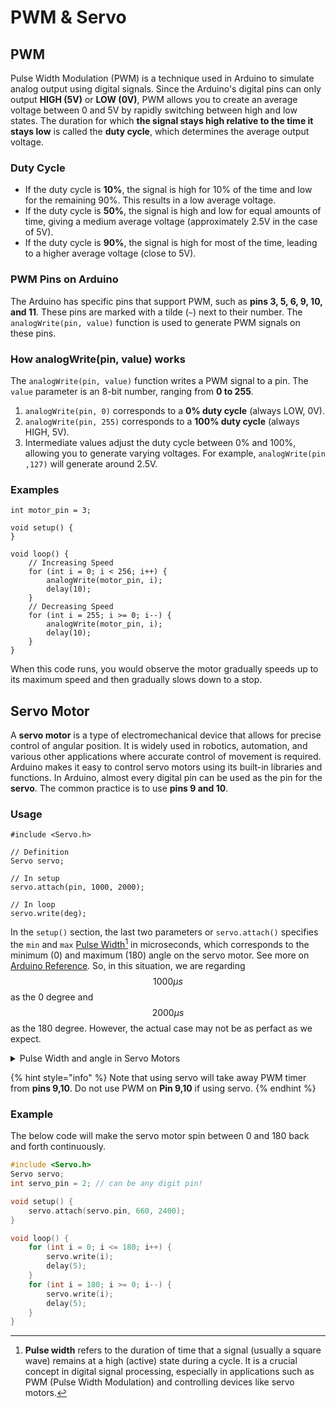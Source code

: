 # PWM & Servo

## PWM

Pulse Width Modulation (PWM) is a technique used in Arduino to simulate analog output using digital signals. Since the Arduino's digital pins can only output **HIGH (5V)** or **LOW (0V)**, PWM allows you to create an average voltage between 0 and 5V by rapidly switching between high and low states. The duration for which **the signal stays high relative to the time it stays low** is called the **duty cycle**, which determines the average output voltage.

### Duty Cycle

* If the duty cycle is **10%**, the signal is high for 10% of the time and low for the remaining 90%. This results in a low average voltage.
* If the duty cycle is **50%**, the signal is high and low for equal amounts of time, giving a medium average voltage (approximately 2.5V in the case of 5V).
* If the duty cycle is **90%**, the signal is high for most of the time, leading to a higher average voltage (close to 5V).

### PWM Pins on Arduino

The Arduino has specific pins that support PWM, such as **pins 3, 5, 6, 9, 10, and 11**. These pins are marked with a tilde (`~`) next to their number. The `analogWrite(pin, value)` function is used to generate PWM signals on these pins.

### How analogWrite(pin, value) works

The `analogWrite(pin, value)` function writes a PWM signal to a pin. The `value` parameter is an 8-bit number, ranging from **0 to 255**.

1. `analogWrite(pin, 0)` corresponds to a **0% duty cycle** (always LOW, 0V).
2. `analogWrite(pin, 255)` corresponds to a **100% duty cycle** (always HIGH, 5V).
3. Intermediate values adjust the duty cycle between 0% and 100%, allowing you to generate varying voltages. For example, `analogWrite(pin ,127)` will generate around 2.5V.

### Examples

```arduino
int motor_pin = 3;

void setup() {
}

void loop() {
    // Increasing Speed
    for (int i = 0; i < 256; i++) {
        analogWrite(motor_pin, i);
        delay(10);
    }
    // Decreasing Speed
    for (int i = 255; i >= 0; i--) {
        analogWrite(motor_pin, i);
        delay(10);
    }
}
```

When this code runs, you would observe the motor gradually speeds up to its maximum speed and then gradually slows down to a stop.

## Servo Motor

A **servo motor** is a type of electromechanical device that allows for precise control of angular position. It is widely used in robotics, automation, and various other applications where accurate control of movement is required. Arduino makes it easy to control servo motors using its built-in libraries and functions. In Arduino, almost every digital pin can be used as the pin for the **servo**. The common practice is to use **pins 9 and 10**.

### Usage

```arduino
#include <Servo.h>

// Definition
Servo servo;

// In setup
servo.attach(pin, 1000, 2000);

// In loop
servo.write(deg);
```

In the `setup()` section, the last two parameters or `servo.attach()` specifies the `min` and `max` [Pulse Width](#user-content-fn-1)[^1] in microseconds, which corresponds to the minimum (0) and maximum (180) angle on the servo motor. See more on [Arduino Reference](https://www.arduino.cc/reference/en/libraries/servo/attach/). So, in this situation, we are regarding $$1000\mu s$$ as the 0 degree and $$2000\mu s$$ as the 180 degree. However, the actual case may not be as perfact as we expect.&#x20;

<details>

<summary>Pulse Width and angle in Servo Motors</summary>

Servo motors use PWM signals to determine their position. The motor receives a series of electrical pulses, and the duration of each pulse (pulse width) tells the servo how far to turn. But now the question is **How can we find the correct pulse width for 0 degree and 180 degree**. The method is to use **trial and error**. But notice that **do not** put value **smaller than 500 for 0 degree** and value **bigger than 2500 for the 180 degree**.

</details>

{% hint style="info" %}
Note that using servo will take away PWM timer from **pins 9,10**. Do not use PWM on **Pin 9,10** if using servo.
{% endhint %}

### Example

The below code will make the servo motor spin between 0 and 180 back and forth continuously.

```c
#include <Servo.h>
Servo servo;
int servo_pin = 2; // can be any digit pin!

void setup() {
    servo.attach(servo.pin, 660, 2400);
}

void loop() {
    for (int i = 0; i <= 180; i++) {
        servo.write(i);
        delay(5);
    }
    for (int i = 180; i >= 0; i--) {
        servo.write(i);
        delay(5);
    }
}
```

[^1]: **Pulse width** refers to the duration of time that a signal (usually a square wave) remains at a high (active) state during a cycle. It is a crucial concept in digital signal processing, especially in applications such as PWM (Pulse Width Modulation) and controlling devices like servo motors.
